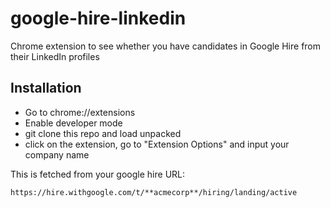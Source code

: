# google-hire-linkedin

Chrome extension to see whether you have candidates in Google Hire from their LinkedIn profiles

## Installation

- Go to chrome://extensions
- Enable developer mode
- git clone this repo and load unpacked
- click on the extension, go to "Extension Options" and input your company name

This is fetched from your google hire URL:

`https://hire.withgoogle.com/t/**acmecorp**/hiring/landing/active`
